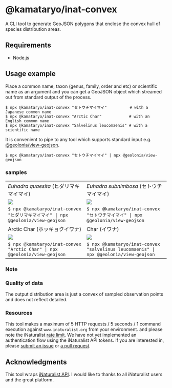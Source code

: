 # @kamataryo/inat-convex

A CLI tool to generate GeoJSON polygons that enclose the convex hull of species distribution areas.

## Requirements

- Node.js

## Usage example

Place a common name, taxon (genus, family, order and etc) or scientific name as an argument and you can get a GeoJSON object which streamed out from standard output of the process.

```shell
$ npx @kamataryo/inat-convex "セトウチマイマイ"          # with a Japanese common name
$ npx @kamataryo/inat-convex "Arctic Char"            # with an English common name
$ npx @kamataryo/inat-convex "Salvelinus leucomaenis" # with a scientific name
```

It is convenient to pipe to any tool which supports standard input e.g. [@geolonia/view-geojson](https://github.com/geolonia/view-geojson).

```shell
$ npx @kamataryo/inat-convex "セトウチマイマイ" | npx @geolonia/view-geojson
```

### samples

|||
|---|---|
|<span class="italic" style="font-style:italic">Euhadra quaesita</span> (ヒダリマキマイマイ)|<span class="italic" style="font-style:italic">Euhadra subnimbosa</span> (セトウチマイマイ)|
|![](https://kamataryo.github.io/inat-convex/ヒダリマキマイマイ.png)|![](https://kamataryo.github.io/inat-convex/セトウチマイマイ.png)|
|`$ npx @kamataryo/inat-convex "ヒダリマキマイマイ" \| npx @geolonia/view-geojson` | `$ npx @kamataryo/inat-convex "セトウチマイマイ" \| npx @geolonia/view-geojson`|
|Arctic Char (ホッキョクイワナ)|Char (イワナ)|
|![](https://kamataryo.github.io/inat-convex/arctic%20char.png)|![](https://kamataryo.github.io/inat-convex/salvelinus%20leucomaenis.png)|
|`$ npx @kamataryo/inat-convex "Arctic Char" \| npx @geolonia/view-geojson`|`$ npx @kamataryo/inat-convex "salvelinus leucomaenis" \| npx @geolonia/view-geojson`|

### Note

### Quality of data

The output distribution area is just a convex of sampled observation points and does not reflect detailed.

### Resources

This tool makes a maximum of 5 HTTP requests / 5 seconds / 1 command execution against `www.inaturalist.org` from your environment. and please note the iNaturalist [rate limit](https://www.inaturalist.org/pages/api+recommended+practices). We have not yet implemented an authentication flow using the iNaturalist API tokens. If you are interested in, please [submit an issue](https://github.com/kamataryo/inat-convex/issues/new/choose) or [a pull request](https://github.com/kamataryo/inat-convex/compare).

## Acknowledgments

This tool wraps [iNaturalist API](https://www.inaturalist.org/pages/api+reference).
I would like to thanks to all iNaturalist users and the great platform.
